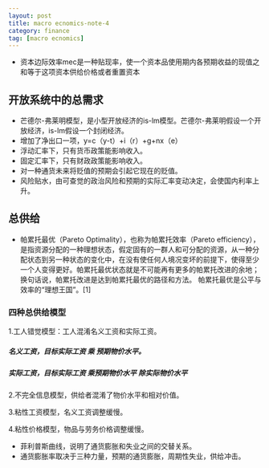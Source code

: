 ```yaml
---
layout: post
title: macro ecnomics-note-4
category: finance
tag: [macro ecnomics]
---
```


* 资本边际效率mec是一种贴现率，使一个资本品使用期内各预期收益的现值之和等于这项资本供给价格或者重置资本

## 开放系统中的总需求
* 芒德尔-弗莱明模型，是小型开放经济的is-lm模型。芒德尔-弗莱明假设一个开放经济，is-lm假设一个封闭经济。
* 增加了净出口一项，y=c（y-t）+i（r）+g+nx（e）
* 浮动汇率下，只有货币政策能影响收入。
* 固定汇率下，只有财政政策能影响收入。
* 对一种通货未来将贬值的预期会引起它现在的贬值。
* 风险贴水，由可查觉的政治风险和预期的实际汇率变动决定，会使国内利率上升。

## 总供给
* 帕累托最优（Pareto Optimality），也称为帕累托效率（Pareto efficiency），是指资源分配的一种理想状态，假定固有的一群人和可分配的资源，从一种分配状态到另一种状态的变化中，在没有使任何人境况变坏的前提下，使得至少一个人变得更好。帕累托最优状态就是不可能再有更多的帕累托改进的余地；换句话说，帕累托改进是达到帕累托最优的路径和方法。 帕累托最优是公平与效率的“理想王国”。[1]

### 四种总供给模型
 1.工人错觉模型：工人混淆名义工资和实际工资。

##### 名义工资，目标实际工资 乘 预期物价水平。
##### 实际工资，目标实际工资 乘预期物价水平 除实际物价水平

 2.不完全信息模型，供给者混淆了物价水平和相对价值。

3.粘性工资模型，名义工资调整缓慢。

4.粘性价格模型，物品与劳务价格调整缓慢。

* 菲利普斯曲线，说明了通货膨胀和失业之间的交替关系。
* 通货膨胀率取决于三种力量，预期的通货膨胀，周期性失业，供给冲击。


